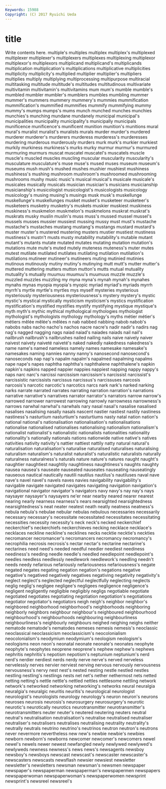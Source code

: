 ```yaml
---
Keywords: 15988 
Copyright: (C) 2017 Ryuichi Ueda
---
```


# title

Write contents here.
 multiple's multiples
multiplex multiplex's multiplexed multiplexer multiplexer's multiplexers multiplexes multiplexing multiplexor multiplexor's
multiplexors multiplicand multiplicand's multiplicands multiplication multiplication's multiplications multiplicative multiplicities multiplicity
multiplicity's multiplied multiplier multiplier's multipliers multiplies multiply multiplying multiprocessing multipurpose
multiracial multitasking multitude multitude's multitudes multitudinous multivariate multivitamin multivitamin's multivitamins
mum mum's mumble mumble's mumbled mumbler mumbler's mumblers mumbles mumbling
mummer mummer's mummers mummery mummery's mummies mummification mummification's mummified mummifies
mummify mummifying mummy mummy's mumps mumps's mums munch munched munches
munchies munchies's munching mundane mundanely municipal municipal's municipalities municipality municipality's
municipally municipals munificence munificence's munificent munition munition's munitions mural mural's
muralist muralist's muralists murals murder murder's murdered murderer murderer's murderers
murderess murderess's murderesses murdering murderous murderously murders murk murk's murkier
murkiest murkily murkiness murkiness's murks murky murmur murmur's murmured murmuring
murmurs muscat muscatel muscatel's muscatels muscle muscle's muscled muscles muscling
muscular muscularity muscularity's musculature musculature's muse muse's mused muses museum
museum's museums mush mush's mushed mushes mushier mushiest mushiness mushiness's
mushing mushroom mushroom's mushroomed mushrooming mushrooms mushy music music's musical
musical's musicale musicale's musicales musically musicals musician musician's musicians musicianship
musicianship's musicologist musicologist's musicologists musicology musicology's musing musing's musings musk
musk's muskellunge muskellunge's muskellunges musket musket's musketeer musketeer's musketeers musketry
musketry's muskets muskier muskiest muskiness muskiness's muskmelon muskmelon's muskmelons muskrat
muskrat's muskrats musky muslin muslin's muss muss's mussed mussel mussel's
mussels musses mussier mussiest mussing mussy must must's mustache mustache's
mustaches mustang mustang's mustangs mustard mustard's muster muster's mustered mustering
musters mustier mustiest mustiness mustiness's mustn't musts musty mutability mutability's
mutable mutant mutant's mutants mutate mutated mutates mutating mutation mutation's
mutations mute mute's muted mutely muteness muteness's muter mutes mutest
mutilate mutilated mutilates mutilating mutilation mutilation's mutilations mutineer mutineer's mutineers
muting mutinied mutinies mutinous mutinously mutiny mutiny's mutinying mutt mutt's
mutter mutter's muttered muttering mutters mutton mutton's mutts mutual mutuality
mutuality's mutually muumuu muumuu's muumuus muzzle muzzle's muzzled muzzles muzzling
my myna myna's mynah mynah's mynahes mynahs mynas myopia myopia's
myopic myriad myriad's myriads myrrh myrrh's myrtle myrtle's myrtles mys
myself mysteries mysterious mysteriously mysteriousness mysteriousness's mystery mystery's mystic mystic's
mystical mystically mysticism mysticism's mystics mystification mystification's mystified mystifies mystify
mystifying mystique mystique's myth myth's mythic mythical mythological mythologies mythologist
mythologist's mythologists mythology mythology's myths métier métier's métiers mêlée mêlée's
mêlées n nab nabbed nabbing nabob nabob's nabobs nabs nacho
nacho's nachos nacre nacre's nadir nadir's nadirs nag nag's nagged
nagging nags naiad naiad's naiades naiads nail nail's nailbrush nailbrush's
nailbrushes nailed nailing nails naive naively naiver naivest naivety naiveté
naiveté's naked nakedly nakedness nakedness's name name's named nameless namely
names namesake namesake's namesakes naming nannies nanny nanny's nanosecond nanosecond's
nanoseconds nap nap's napalm napalm's napalmed napalming napalms nape nape's
napes naphtha naphtha's naphthalene naphthalene's napkin napkin's napkins napped nappier
nappies nappiest napping nappy nappy's naps narc narc's narcissi narcissism
narcissism's narcissist narcissist's narcissistic narcissists narcissus narcissus's narcissuses narcosis narcosis's
narcotic narcotic's narcotics narcs nark nark's narked narking narks narrate
narrated narrates narrating narration narration's narrations narrative narrative's narratives narrator
narrator's narrators narrow narrow's narrowed narrower narrowest narrowing narrowly narrowness
narrowness's narrows narwhal narwhal's narwhals nary nasal nasal's nasalise nasalised
nasalises nasalising nasally nasals nascent nastier nastiest nastily nastiness nastiness's
nasturtium nasturtium's nasturtiums nasty natal nation nation's national national's nationalisation
nationalisation's nationalisations nationalise nationalised nationalises nationalising nationalism nationalism's nationalist nationalist's
nationalistic nationalists nationalities nationality nationality's nationally nationals nations nationwide native
native's natives nativities nativity nativity's nattier nattiest nattily natty natural
natural's naturalisation naturalisation's naturalise naturalised naturalises naturalising naturalism naturalism's naturalist
naturalist's naturalistic naturalists naturally naturalness naturalness's naturals nature nature's natures
naught naught's naughtier naughtiest naughtily naughtiness naughtiness's naughts naughty nausea
nausea's nauseate nauseated nauseates nauseating nauseatingly nauseous nautical nautically nautili
nautilus nautilus's nautiluses naval nave nave's navel navel's navels naves
navies navigability navigability's navigable navigate navigated navigates navigating navigation navigation's
navigational navigator navigator's navigators navy navy's nay nay's nays naysayer
naysayer's naysayers ne'er near nearby neared nearer nearest nearing nearly
nearness nearness's nears nearsighted nearsightedness nearsightedness's neat neater neatest neath
neatly neatness neatness's nebula nebula's nebulae nebular nebulas nebulous necessaries
necessarily necessary necessary's necessitate necessitated necessitates necessitating necessities necessity necessity's
neck neck's necked neckerchief neckerchief's neckerchiefs neckerchieves necking necklace necklace's
necklaces neckline neckline's necklines necks necktie necktie's neckties necromancer necromancer's
necromancers necromancy necromancy's necrophilia necrosis necrosis's nectar nectar's nectarine nectarine's
nectarines need need's needed needful needier neediest neediness neediness's needing
needle needle's needled needlepoint needlepoint's needles needless needlessly needlework needlework's
needling needn't needs needy nefarious nefariously nefariousness nefariousness's negate negated
negates negating negation negation's negations negative negative's negatived negatively negatives
negativing negativity negativity's neglect neglect's neglected neglectful neglectfully neglecting neglects
neglig neglig's negligee negligee's negligees negligence negligence's negligent negligently negligible
negligibly negligs negotiable negotiate negotiated negotiates negotiating negotiation negotiation's negotiations
negotiator negotiator's negotiators neigh neigh's neighbor neighbor's neighbored neighborhood neighborhood's
neighborhoods neighboring neighborly neighbors neighbour neighbour's neighboured neighbourhood neighbourhood's neighbourhoods
neighbouring neighbourliness neighbourliness's neighbourly neighbours neighed neighing neighs neither nematode
nematode's nematodes nemeses nemesis nemesis's neoclassic neoclassical neoclassicism neoclassicism's neocolonialism
neocolonialism's neodymium neodymium's neologism neologism's neologisms neon neon's neonatal neonate
neonate's neonates neophyte neophyte's neophytes neoprene neoprene's nephew nephew's nephews
nephritis nephritis's nepotism nepotism's neptunium neptunium's nerd nerd's nerdier nerdiest
nerds nerdy nerve nerve's nerved nerveless nervelessly nerves nervier nerviest
nerving nervous nervously nervousness nervousness's nervy nest nest's nested nesting
nestle nestled nestles nestling nestling's nestlings nests net net's nether
nethermost nets netted netting netting's nettle nettle's nettled nettles nettlesome
nettling network network's networked networking networking's networks neural neuralgia neuralgia's
neuralgic neuritis neuritis's neurological neurologist neurologist's neurologists neurology neurology's neuron
neuron's neurons neuroses neurosis neurosis's neurosurgery neurosurgery's neurotic neurotic's neurotically
neurotics neurotransmitter neurotransmitter's neurotransmitters neuter neuter's neutered neutering neuters neutral
neutral's neutralisation neutralisation's neutralise neutralised neutraliser neutraliser's neutralisers neutralises neutralising
neutrality neutrality's neutrally neutrals neutrino neutrino's neutrinos neutron neutron's neutrons
never nevermore nevertheless new new's newbie newbie's newbies newborn newborn's
newborns newcomer newcomer's newcomers newel newel's newels newer newest newfangled
newly newlywed newlywed's newlyweds newness newness's news news's newsagents newsboy
newsboy's newsboys newscast newscast's newscaster newscaster's newscasters newscasts newsflash newsier
newsiest newsletter newsletter's newsletters newsman newsman's newsmen newspaper newspaper's newspaperman
newspaperman's newspapermen newspapers newspaperwoman newspaperwoman's newspaperwomen newsprint newsprint's newsreel newsreel's
